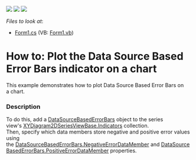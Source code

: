 <!-- default badges list -->
![](https://img.shields.io/endpoint?url=https://codecentral.devexpress.com/api/v1/VersionRange/128575244/16.1.5%2B)
[![](https://img.shields.io/badge/Open_in_DevExpress_Support_Center-FF7200?style=flat-square&logo=DevExpress&logoColor=white)](https://supportcenter.devexpress.com/ticket/details/T430728)
[![](https://img.shields.io/badge/📖_How_to_use_DevExpress_Examples-e9f6fc?style=flat-square)](https://docs.devexpress.com/GeneralInformation/403183)
<!-- default badges end -->
<!-- default file list -->
*Files to look at*:

* [Form1.cs](./CS/DataSourceBasedErrorBars/Form1.cs) (VB: [Form1.vb](./VB/DataSourceBasedErrorBars/Form1.vb))
<!-- default file list end -->
# How to: Plot the Data Source Based Error Bars indicator on a chart


This example demonstrates how to plot Data Source Based Error Bars on a chart.


<h3>Description</h3>

<p>To do this, add a&nbsp;<a href="https://documentation.devexpress.com/#CoreLibraries/clsDevExpressXtraChartsDataSourceBasedErrorBarstopic">DataSourceBasedErrorBars</a>&nbsp;object to the series view's&nbsp;<a href="https://documentation.devexpress.com/#CoreLibraries/DevExpressXtraChartsXYDiagram2DSeriesViewBase_Indicatorstopic">XYDiagram2DSeriesViewBase.Indicators</a>&nbsp;collection. Then,&nbsp;specify&nbsp;which data members&nbsp;store negative and positive error values using the&nbsp;<a href="https://documentation.devexpress.com/#CoreLibraries/DevExpressXtraChartsDataSourceBasedErrorBars_NegativeErrorDataMembertopic">DataSourceBasedErrorBars.NegativeErrorDataMember</a>&nbsp;and&nbsp;<a href="https://documentation.devexpress.com/#CoreLibraries/DevExpressXtraChartsDataSourceBasedErrorBars_PositiveErrorDataMembertopic">DataSourceBasedErrorBars.PositiveErrorDataMember</a>&nbsp;properties.</p>

<br/>


